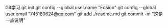 Git学习
git init
git config --global user.name "Edsion"
git config --global user.email "745180624@qq.com"
git add ./readme.md
git commit -m "这是一点说明"